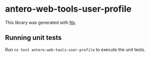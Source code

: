 # antero-web-tools-user-profile

This library was generated with [Nx](https://nx.dev).

## Running unit tests

Run `nx test antero-web-tools-user-profile` to execute the unit tests.
